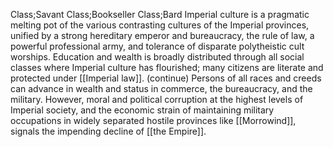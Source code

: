 Class;Savant Class;Bookseller Class;Bard
Imperial culture is a pragmatic melting pot of the various contrasting cultures of the Imperial provinces, unified by a strong hereditary emperor and bureaucracy, the rule of law, a powerful professional army, and tolerance of disparate polytheistic cult worships. Education and wealth is broadly distributed through all social classes where Imperial culture has flourished; many citizens are literate and protected under [[Imperial law]]. (continue) Persons of all races and creeds can advance in wealth and status in commerce, the bureaucracy, and the military. However, moral and political corruption at the highest levels of Imperial society, and the economic strain of maintaining military occupations in widely separated hostile provinces like [[Morrowind]], signals the impending decline of [[the Empire]].
